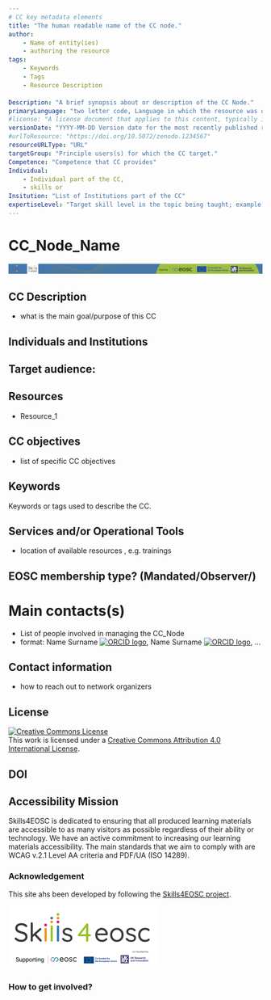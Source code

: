 ```yaml
---
# CC key metadata elements
title: "The human readable name of the CC node."
author: 
    - Name of entity(ies) 
    - authoring the resource
tags: 
    - Keywords
    - Tags 
    - Resource Description

Description: "A brief synopsis about or description of the CC Node."
primaryLanguage: "two letter code, Language in which the resource was originally published or made available."
#license: "A license document that applies to this content, typically indicated by URL"
versionDate: "YYYY-MM-DD Version date for the most recently published resource within the CC node"
#urlToResource: "https://doi.org/10.5072/zenodo.1234567"
resourceURLType: "URL"
targetGroup: "Principle users(s) for which the CC target."
Competence: "Competence that CC provides"
Individual: 
    - Individual part of the CC, 
    - skills or 
Insitution: "List of Institutions part of the CC"
expertiseLevel: "Target skill level in the topic being taught; example values include: beginner, intermediate, advanced"
---
```



# CC_Node_Name
![](../attachments/header.png)


## CC Description

- what is the main goal/purpose of this CC

## Individuals and Institutions

## Target audience: 


## Resources

- Resource_1

## CC objectives

- list of specific CC objectives

## Keywords

Keywords or tags used to describe the CC.

<!-- ## Agenda: Training Schedule - Training Structure


| Date/Time | Topic           |
| ----------- | ----------------- |
| timeslot  | training unit 1 |
| timeslot  | training unit 2 |
| timeslot  | coffee break    |
| timeslot  | training unit 3 |
| timeslot  | lunch break     |
| timelsot  | training unit 4 |
| timeslot  | training unit 5 | -->

## Services and/or Operational Tools

- location of available resources , e.g. trainings

## EOSC membership type? (Mandated/Observer/)


# Main contacts(s)

- List of people involved in managing the CC_Node
- format: Name Surname [![ORCID logo](./attachments/orcid_16x16.webp)](https://orcid.org/0123-4561-8999-9999), Name Surname [![ORCID logo](./attachments/orcid_16x16.webp)](https://orcid.org/0123-4561-8999-9999), ...

## Contact information

- how to reach out to network organizers

## License

<a rel="license" href="http://creativecommons.org/licenses/by/4.0/"><img alt="Creative Commons License" style="border-width:0" src="https://i.creativecommons.org/l/by/4.0/88x31.png" /></a><br />This work is licensed under a <a rel="license" href="http://creativecommons.org/licenses/by/4.0/">Creative Commons Attribution 4.0 International License</a>.

## DOI



## Accessibility Mission

Skills4EOSC is dedicated to ensuring that all produced learning materials are accessible to as many visitors as possible regardless of their ability or technology. We have an active commitment to increasing our learning materials accessibility. The main standards that we aim to comply with are WCAG v.2.1 Level AA criteria and PDF/UA (ISO 14289).

### Acknowledgement

This site ahs been developed by following the [Skills4EOSC project](https:www.skills4eosc.eu).

![Skills4EOSC logo](./attachments/skills4eosc.png)

### How to get involved?
